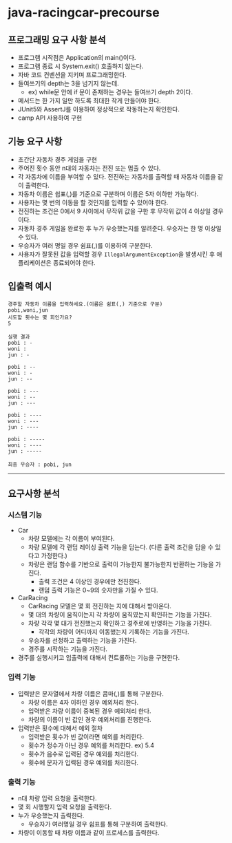 # java-racingcar-precourse

## 프로그래밍 요구 사항 분석
* 프로그램 시작점은 Application의 main()이다.
* 프로그램 종료 시 System.exit() 호출하지 않는다.
* 자바 코드 컨벤션을 지키며 프로그래밍한다.
* 들여쓰기의 depth는 3을 넘기지 않는데.
    * ex) while문 안에 if 문이 존재하는 경우는 들여쓰기 depth 2이다.
* 메서드는 한 가지 일만 하도록 최대한 작게 만들어야 한다.
* JUnit5와 AssertJ를 이용하여 정상적으로 작동하는지 확인한다.
* camp API 사용하여 구현

## 기능 요구 사항
* 초간단 자동차 경주 게임을 구현
* 주어진 횟수 동안 n대의 자동차는 전진 또는 멈출 수 있다.
* 각 자동차에 이름을 부여할 수 있다. 전진하는 자동차를 출력할 때 자동차 이름을 같이 출력한다.
* 자동차 이름은 쉼표(,)를 기준으로 구분하며 이름은 5자 이하만 가능하다.
* 사용자는 몇 번의 이동을 할 것인지를 입력할 수 있어야 한다.
* 전진하는 조건은 0에서 9 사이에서 무작위 값을 구한 후 무작위 값이 4 이상일 경우이다.
* 자동차 경주 게임을 완료한 후 누가 우승했는지를 알려준다. 우승자는 한 명 이상일 수 있다.
* 우승자가 여러 명일 경우 쉼표(,)를 이용하여 구분한다.
* 사용자가 잘못된 값을 입력할 경우 `IllegalArgumentException`을 발생시킨 후 애플리케이션은 종료되어야 한다.

## 입출력 예시
```
경주할 자동차 이름을 입력하세요.(이름은 쉼표(,) 기준으로 구분)
pobi,woni,jun
시도할 횟수는 몇 회인가요?
5

실행 결과
pobi : -
woni :
jun : -

pobi : --
woni : -
jun : --

pobi : ---
woni : --
jun : ---

pobi : ----
woni : ---
jun : ----

pobi : -----
woni : ----
jun : -----

최종 우승자 : pobi, jun
```

<hr>

## 요구사항 분석

### 시스템 기능
* Car
    * 차량 모델에는 각 이름이 부여된다.
    * 차량 모델에 각 랜덤 레이싱 출력 기능을 담는다. (다른 출력 조건을 담을 수 있다고 가정한다.)
    * 차량은 랜덤 함수를 기반으로 출력이 가능한지 불가능한지 반환하는 기능을 가진다.
        * 출력 조건은 4 이상인 경우에만 전진한다.
        * 랜덤 출력 기능은 0~9의 숫자만을 가질 수 있다.
* CarRacing
    * CarRacing 모델은 몇 회 전진하는 지에 대해서 받아온다.
    * 몇 대의 차량이 움직이는지 각 차량이 움직였는지 확인하는 기능을 가진다.
    * 차량 각각 몇 대가 전진했는지 확인하고 경주로에 반영하는 기능을 가진다.
        * 각각의 차량이 어디까지 이동했는지 기록하는 기능을 가진다.
    * 우승자를 선정하고 출력하는 기능을 가진다.
    * 경주를 시작하는 기능을 가진다.
* 경주를 실행시키고 입출력에 대해서 컨트롤하는 기능을 구현한다.

### 입력 기능
* 입력받은 문자열에서 차량 이름은 콤마(,)를 통해 구분한다.
    * 차량 이름은 4자 이하인 경우 예외처리 한다.
    * 입력받은 차량 이름이 중복된 경우 예외처리 한다.
    * 차량의 이름이 빈 값인 경우 예외처리를 진행한다.
* 입력받은 횟수에 대해서 예외 절차
    * 입력받은 횟수가 빈 값이라면 예외를 처리한다.
    * 횟수가 정수가 아닌 경우 예외를 처리한다. ex) 5.4
    * 횟수가 음수로 입력된 경우 예외를 처리한다.
    * 횟수에 문자가 입력된 경우 예외를 처리한다.

### 출력 기능

* n대 차량 입력 요청을 출력한다.
* 몇 회 시행할지 입력 요청을 출력한다.
* 누가 우승했는지 출력한다.
    * 우승자가 여러명일 경우 쉼표를 통해 구분하여 출력한다.
* 차량이 이동할 때 차량 이름과 같이 프로세스를 출력한다.